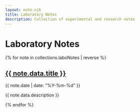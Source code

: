 ```yaml
---
layout: note.njk
title: Laboratory Notes
description: Collection of experimental and research notes
---
```


# Laboratory Notes

{% for note in collections.laboNotes | reverse %}
<div class="note">
    <h2><a href="{{ note.url }}">{{ note.data.title }}</a></h2>
    <div class="note-date">{{ note.date | date: "%Y-%m-%d" }}</div>
    <p>{{ note.data.description }}</p>
</div>
{% endfor %}